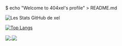 $ echo "Welcome to 404xel's profile" > README.md


![Les Stats GitHub de xel](https://github-readme-stats.vercel.app/api?username=404xel&show_icons=true&theme=tokyonight)

[![Top Langs](https://github-readme-stats.vercel.app/api/top-langs/?username=404xel&layout=compact&theme=tokyonight)](https://github.com/anuraghazra/github-readme-stats)


<a href="https://github.com/anuraghazra/github-readme-stats">
  <img align="center" src="(https://github-readme-stats.vercel.app/api?username=404xel&show_icons=true&theme=tokyonight)" />
</a>
<a href="https://github.com/anuraghazra/convoychat">
  <img align="center" src="(https://github-readme-stats.vercel.app/api/top-langs/?username=404xel&layout=compact&theme=tokyonight)](https://github.com/anuraghazra/github-readme-stats)" />
</a>

